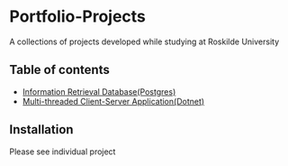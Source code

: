 # Portfolio-Projects

A collections of projects developed while studying at Roskilde University

## Table of contents
* [Information Retrieval Database(Postgres)](https://github.com/cris391/Portfolio-Projects/tree/master/JSONTransferProtocolApp)
* [Multi-threaded Client-Server Application(Dotnet)](https://github.com/cris391/Portfolio-Projects/tree/master/InformationRetrievalDatabase)

## Installation
Please see individual project